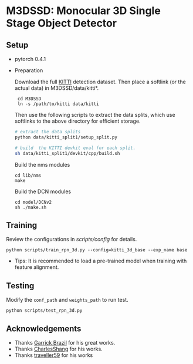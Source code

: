 # M3DSSD: Monocular 3D Single Stage Object Detector

## Setup

- pytorch 0.4.1

- Preparation

  Download the full [KITTI](http://www.cvlibs.net/datasets/kitti/eval_object.php?obj_benchmark=3d) detection dataset. Then place a softlink (or the actual data) in M3DSSD/data/kitti*.

  ```shell
   cd M3DSSD
   ln -s /path/to/kitti data/kitti
  ```

  Then use the following scripts to extract the data splits, which use softlinks to the above directory for efficient storage.

  ```sh
  # extract the data splits
  python data/kitti_split1/setup_split.py
  
  # build  the KITTI devkit eval for each split.
  sh data/kitti_split1/devkit/cpp/build.sh
  ```

  Build the nms modules

  ```
  cd lib/nms
  make
  ```

  Build the DCN modules

  ```
  cd model/DCNv2
  sh ./make.sh
  ```

  

## Training

  Review the configurations in *scripts/config* for details.

  ```
  python scripts/train_rpn_3d.py --config=kitti_3d_base --exp_name base
  ```
  - Tips: It is recommended to load a pre-trained model when training with feature alignment.
 
##  Testing
  
  Modify the `conf_path` and `weights_path` to run test. 
  ```
  python scripts/test_rpn_3d.py
  ```
  
## Acknowledgements
- Thanks [Garrick Brazil](https://github.com/garrickbrazil/M3D-RPN) for his great works.
- Thanks [CharlesShang](https://github.com/CharlesShang/DCNv2) for his works.
- Thanks [traveller59](https://github.com/traveller59/kitti-object-eval-python) for his works
